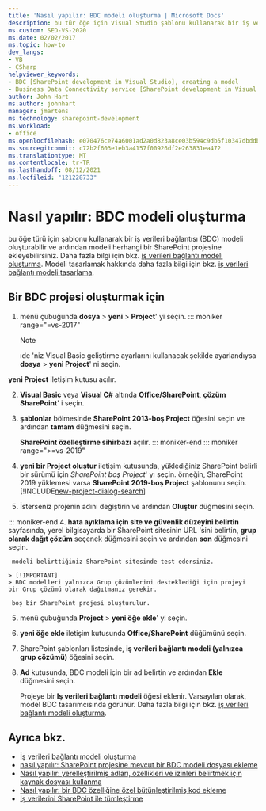 ```yaml
---
title: 'Nasıl yapılır: BDC modeli oluşturma | Microsoft Docs'
description: bu tür öğe için Visual Studio şablonu kullanarak bir iş verileri bağlantısı (BDC) modeli oluşturun ve ardından modeli herhangi bir SharePoint projesine ekleyin.
ms.custom: SEO-VS-2020
ms.date: 02/02/2017
ms.topic: how-to
dev_langs:
- VB
- CSharp
helpviewer_keywords:
- BDC [SharePoint development in Visual Studio], creating a model
- Business Data Connectivity service [SharePoint development in Visual Studio], creating a model
author: John-Hart
ms.author: johnhart
manager: jmartens
ms.technology: sharepoint-development
ms.workload:
- office
ms.openlocfilehash: e070476ce74a6001ad2a0d823a8ce03b594c9db5f10347dbddb2c6ba00493a48
ms.sourcegitcommit: c72b2f603e1eb3a4157f00926df2e263831ea472
ms.translationtype: MT
ms.contentlocale: tr-TR
ms.lasthandoff: 08/12/2021
ms.locfileid: "121228733"
---
```

# <a name="how-to-create-a-bdc-model"></a>Nasıl yapılır: BDC modeli oluşturma

  bu öğe türü için şablonu kullanarak bir iş verileri bağlantısı (BDC) modeli oluşturabilir ve ardından modeli herhangi bir SharePoint projesine ekleyebilirsiniz. Daha fazla bilgi için bkz. [iş verileri bağlantı modeli oluşturma](../sharepoint/creating-a-business-data-connectivity-model.md). Modeli tasarlamak hakkında daha fazla bilgi için bkz. [iş verileri bağlantı modeli tasarlama](../sharepoint/designing-a-business-data-connectivity-model.md).

## <a name="to-create-a-bdc-project"></a>Bir BDC projesi oluşturmak için

1. menü çubuğunda **dosya**  >  **yeni**  >  **Project**' yi seçin.
::: moniker range="=vs-2017"
   > [!NOTE]
   > ıde 'niz Visual Basic geliştirme ayarlarını kullanacak şekilde ayarlandıysa **dosya**  >  **yeni Project**' ni seçin.

  **yeni Project** iletişim kutusu açılır.

2. **Visual Basic** veya **Visual C#** altında **Office/SharePoint**, **çözüm SharePoint**' i seçin.

3. **şablonlar** bölmesinde **SharePoint 2013-boş Project** öğesini seçin ve ardından **tamam** düğmesini seçin.

     **SharePoint özelleştirme sihirbazı** açılır.
::: moniker-end
::: moniker range=">=vs-2019"
2. **yeni bir Project oluştur** iletişim kutusunda, yüklediğiniz SharePoint belirli bir sürümü için *SharePoint boş Project*' yı seçin. örneğin, SharePoint 2019 yüklemesi varsa **SharePoint 2019-boş Project** şablonunu seçin.
    [!INCLUDE[new-project-dialog-search](../sharepoint/includes/new-project-dialog-search-md.md)]

3. İsterseniz projenin adını değiştirin ve ardından **Oluştur** düğmesini seçin.

::: moniker-end
4. **hata ayıklama için site ve güvenlik düzeyini belirtin** sayfasında, yerel bilgisayarda bir SharePoint sitesinin URL 'sini belirtin, **grup olarak dağıt çözüm** seçenek düğmesini seçin ve ardından **son** düğmesini seçin.

     modeli belirttiğiniz SharePoint sitesinde test edersiniz.

    > [!IMPORTANT]
    > BDC modelleri yalnızca Grup çözümlerini desteklediği için projeyi bir Grup çözümü olarak dağıtmanız gerekir.

     boş bir SharePoint projesi oluşturulur.

5. menü çubuğunda **Project**  >  **yeni öğe ekle**' yi seçin.

6. **yeni öğe ekle** iletişim kutusunda **Office/SharePoint** düğümünü seçin.

7. SharePoint şablonları listesinde, **iş verileri bağlantı modeli (yalnızca grup çözümü)** öğesini seçin.

8. **Ad** kutusunda, BDC modeli için bir ad belirtin ve ardından **Ekle** düğmesini seçin.

     Projeye bir **Iş verileri bağlantı modeli** öğesi eklenir. Varsayılan olarak, model BDC tasarımcısında görünür. Daha fazla bilgi için bkz. [iş verileri bağlantı modeli oluşturma](../sharepoint/creating-a-business-data-connectivity-model.md).

## <a name="see-also"></a>Ayrıca bkz.

- [İş verileri bağlantı modeli oluşturma](../sharepoint/creating-a-business-data-connectivity-model.md)
- [nasıl yapılır: SharePoint projesine mevcut bir BDC modeli dosyası ekleme](../sharepoint/how-to-add-an-existing-bdc-model-file-to-a-sharepoint-project.md)
- [Nasıl yapılır: yerelleştirilmiş adları, özellikleri ve izinleri belirtmek için kaynak dosyası kullanma](../sharepoint/how-to-use-a-resource-file-to-specify-localized-names-properties-and-permissions.md)
- [Nasıl yapılır: bir BDC özelliğine özel bütünleştirilmiş kod ekleme](../sharepoint/how-to-include-a-custom-assembly-in-a-bdc-feature.md)
- [İş verilerini SharePoint ile tümleştirme](../sharepoint/integrating-business-data-into-sharepoint.md)
